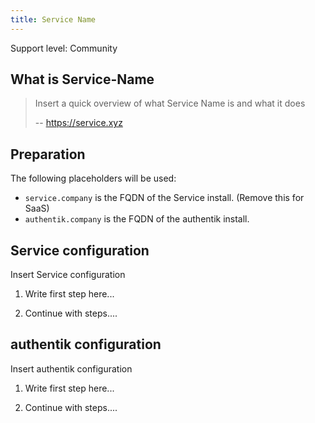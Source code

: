 ```yaml
---
title: Service Name
---
```


<span class="badge badge--secondary">Support level: Community</span>

## What is Service-Name

> Insert a quick overview of what Service Name is and what it does
>
> -- https://service.xyz

## Preparation

The following placeholders will be used:

-   `service.company` is the FQDN of the Service install. (Remove this for SaaS)
-   `authentik.company` is the FQDN of the authentik install.

## Service configuration

Insert Service configuration

1. Write first step here...

2. Continue with steps....

## authentik configuration

Insert authentik configuration

1. Write first step here...

2. Continue with steps....
